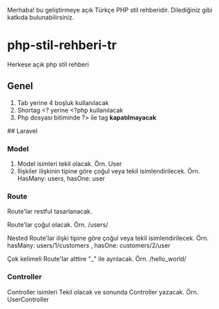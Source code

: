 Merhaba! bu geliştirmeye açık Türkçe PHP stil rehberidir. Dilediğiniz gibi katkıda bulunabilirsiniz.

# php-stil-rehberi-tr
Herkese açık php stil rehberi

## Genel
1. Tab yerine 4 boşluk kullanılacak
2. Shortag <? yerine <?php kullanılacak
3. Php dosyası bitiminde ?> ile tag **kapatılmayacak**

## Laravel

### Model
1. Model isimleri tekil olacak. Örn. User
2. İlişkiler ilişkinin tipine göre çoğul veya tekil isimlendirilecek. Örn. HasMany: user*s*, hasOne: user

### Route

Route'lar restful tasarlanacak.

Route'lar çoğul olacak. Örn. /users/

Nested Route'lar ilişki tipine göre çoğul veya tekil isimlendirilecek. Örn. hasMany: users/1/customer*s* , hasOne: customers/2/user

Çok kelimeli Route'lar alttire "_" ile ayrılacak. Örn. /hello_world/

### Controller

Controller isimleri Tekil olacak ve sonunda Controller yazacak. Örn. UserController
